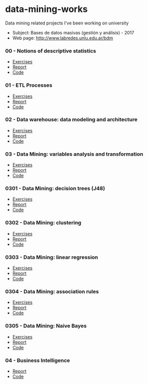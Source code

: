 # data-mining-works
Data mining related projects I've been working on university

- Subject: Bases de datos masivas (gestión y análisis) - 2017
- Web page: http://www.labredes.unlu.edu.ar/bdm

### 00 - Notions of descriptive statistics

- [Exercises](https://drive.google.com/open?id=0B13cNeaiufwVYmY2Q3ZtenNaYVU)
- [Report](https://drive.google.com/open?id=1dIrguEKV3SaQq4FPp2bRdh-Nv9PavMAl7sY9L2SUhA0)
- [Code](00)

### 01 - ETL Processes

- [Exercises](https://drive.google.com/open?id=0B13cNeaiufwVR3dFcTdZeG8ySHc)
- [Report](https://drive.google.com/open?id=1aqAShDYIcNRKWI95Wt7PmCzrJxxYP4TlejGynzlppAg)
- [Code](01)

### 02 - Data warehouse: data modeling and architecture

- [Exercises](https://drive.google.com/open?id=0B13cNeaiufwValU5bGdqYjlhOFU)
- [Report](https://drive.google.com/open?id=1cC5XsNfetTGXX8P1AQVcJFBgRL_-oT3oCVcM_oA7iU4)
- [Code](02)

### 03 - Data Mining: variables analysis and transformation 

- [Exercises](https://drive.google.com/open?id=0B13cNeaiufwVRm5felhRaks5QnM)
- [Report](https://drive.google.com/open?id=1wXmuuCYnQjOs-JFKApjOPja-mFyNemWOcosxtFjOHNc)
- [Code](03)

### 0301 - Data Mining: decision trees (J48) 

- [Exercises](https://drive.google.com/open?id=0B13cNeaiufwVbVZ1amNBcWJmYUk)
- [Report](https://drive.google.com/open?id=1Htepb2N8zZQd2_VL-9xmJpmaov6KCinE0krxPwOdJs0)
- [Code](0301)

### 0302 - Data Mining: clustering 

- [Exercises](https://drive.google.com/open?id=0B13cNeaiufwVaVFDemVmUmYxZ0k)
- [Report](https://drive.google.com/open?id=1gTT4Z20RpV4Z0vhd6s4zgNvktIwhEHj-1ZQvisA0tNE)
- [Code](0302)

### 0303 - Data Mining: linear regression 

- [Exercises](https://drive.google.com/open?id=0B13cNeaiufwVTDFHdDVTYnFnYTA)
- [Report](https://drive.google.com/open?id=1lOGftvGwR3WXxUTncy3siIg17-dJxOt6w1taZrPerPM)
- [Code](0303)

### 0304 - Data Mining: association rules

- [Exercises](https://drive.google.com/open?id=1yhga671Nv4OZTRIfpWpHEhZY8tIv1QlO)
- [Report](https://drive.google.com/open?id=1Ob9QAOEAOQ852jSz-8A23Xd7wJtFdnR2K59GJoKQYpU)
- [Code](0304)

### 0305 - Data Mining: Naive Bayes

- [Exercises](https://drive.google.com/open?id=1yhga671Nv4OZTRIfpWpHEhZY8tIv1QlO)
- [Report](https://docs.google.com/document/d/1ZXu9yyumAOP77pnUneeHp98dC9ASHv5lKZJFjBJ7Yao/edit?usp=sharing)
- [Code](0305)

### 04 - Business Intelligence
- [Report](https://drive.google.com/open?id=1z4YRDvwIrHEw3RZeznxx0p4rNAL1q2-l)
- [Code](04)
